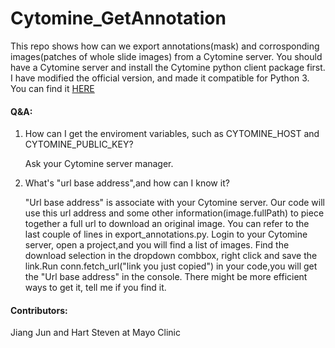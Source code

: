 # Cytomine_GetAnnotation
This repo shows how can we export annotations(mask) and corrosponding images(patches of whole slide images) from a Cytomine server.
You should have a Cytomine server and install the Cytomine python client package first. I have modified the official version, and made it compatible for Python 3.
You can find it [HERE](https://github.com/smujiang/Cytomine_Python_Client-0.1.4_for_python_3.6)

#### Q&A:
1. How can I get the enviroment variables, such as CYTOMINE_HOST and CYTOMINE_PUBLIC_KEY?

    Ask your Cytomine server manager.

2. What's "url base address",and how can I know it?

    "Url base address" is associate with your Cytomine server. Our code will use this url
address and some other information(image.fullPath) to piece together a full url to download an original image.
You can refer to the last couple of lines in export_annotations.py.
    Login to your Cytomine server, open a project,and you will find a list of images. Find the download selection in the dropdown combbox, right click and save the link.Run conn.fetch_url("link you just copied") in your code,you will get the "Url base address" in the console.
There might be more efficient ways to get it, tell me if you find it.

#### Contributors:
Jiang Jun and Hart Steven at Mayo Clinic

